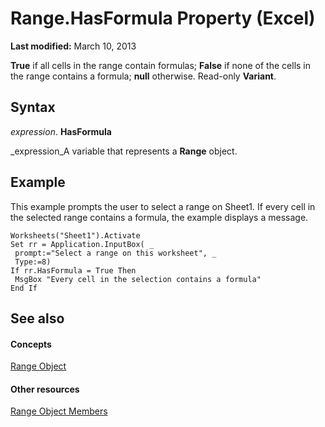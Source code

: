 
# Range.HasFormula Property (Excel)

 **Last modified:** March 10, 2013

 **True** if all cells in the range contain formulas; **False** if none of the cells in the range contains a formula; **null** otherwise. Read-only **Variant**.

## Syntax

 _expression_. **HasFormula**

 _expression_A variable that represents a  **Range** object.


## Example

This example prompts the user to select a range on Sheet1. If every cell in the selected range contains a formula, the example displays a message.


```
Worksheets("Sheet1").Activate 
Set rr = Application.InputBox( _ 
 prompt:="Select a range on this worksheet", _ 
 Type:=8) 
If rr.HasFormula = True Then 
 MsgBox "Every cell in the selection contains a formula" 
End If
```


## See also


#### Concepts


 [Range Object](b8207778-0dcc-4570-1234-f130532cc8cd.md)
#### Other resources


 [Range Object Members](4336bf81-1e63-7e44-1792-baf366a027a7.md)
